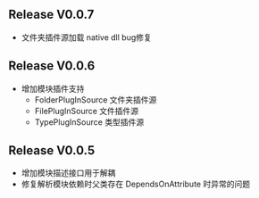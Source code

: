 ## Release V0.0.7
* 文件夹插件源加载 native dll bug修复

## Release V0.0.6
* 增加模块插件支持
	* FolderPlugInSource 文件夹插件源
	* FilePlugInSource 文件插件源
	* TypePlugInSource 类型插件源

## Release V0.0.5
* 增加模块描述接口用于解耦
* 修复解析模块依赖时父类存在 DependsOnAttribute 时异常的问题

